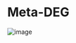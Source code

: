 # Meta-DEG

![image](https://github.com/user-attachments/assets/c39d71b6-6217-417c-9298-911e21b295d2)

